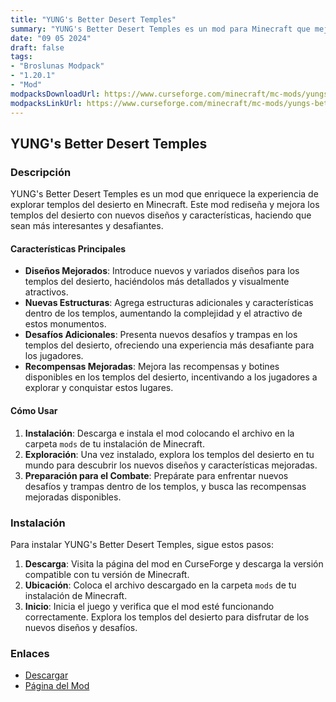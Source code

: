 ```yaml
---
title: "YUNG's Better Desert Temples"
summary: "YUNG's Better Desert Temples es un mod para Minecraft que mejora la generación de templos del desierto, introduciendo nuevos diseños y características que enriquecen la experiencia de exploración y desafío en estos misteriosos monumentos del desierto."
date: "09 05 2024"
draft: false
tags:
- "Broslunas Modpack"
- "1.20.1"
- "Mod"
modpacksDownloadUrl: https://www.curseforge.com/minecraft/mc-mods/yungs-better-desert-temples/files/all?page=1&pageSize=20&version=1.20.1&gameVersionTypeId=1
modpacksLinkUrl: https://www.curseforge.com/minecraft/mc-mods/yungs-better-desert-temples
---
```


## YUNG's Better Desert Temples

### Descripción

YUNG's Better Desert Temples es un mod que enriquece la experiencia de explorar templos del desierto en Minecraft. Este mod rediseña y mejora los templos del desierto con nuevos diseños y características, haciendo que sean más interesantes y desafiantes.

#### Características Principales

- **Diseños Mejorados**: Introduce nuevos y variados diseños para los templos del desierto, haciéndolos más detallados y visualmente atractivos.
- **Nuevas Estructuras**: Agrega estructuras adicionales y características dentro de los templos, aumentando la complejidad y el atractivo de estos monumentos.
- **Desafíos Adicionales**: Presenta nuevos desafíos y trampas en los templos del desierto, ofreciendo una experiencia más desafiante para los jugadores.
- **Recompensas Mejoradas**: Mejora las recompensas y botines disponibles en los templos del desierto, incentivando a los jugadores a explorar y conquistar estos lugares.

#### Cómo Usar

1. **Instalación**: Descarga e instala el mod colocando el archivo en la carpeta `mods` de tu instalación de Minecraft.
2. **Exploración**: Una vez instalado, explora los templos del desierto en tu mundo para descubrir los nuevos diseños y características mejoradas.
3. **Preparación para el Combate**: Prepárate para enfrentar nuevos desafíos y trampas dentro de los templos, y busca las recompensas mejoradas disponibles.

### Instalación

Para instalar YUNG's Better Desert Temples, sigue estos pasos:

1. **Descarga**: Visita la página del mod en CurseForge y descarga la versión compatible con tu versión de Minecraft.
2. **Ubicación**: Coloca el archivo descargado en la carpeta `mods` de tu instalación de Minecraft.
3. **Inicio**: Inicia el juego y verifica que el mod esté funcionando correctamente. Explora los templos del desierto para disfrutar de los nuevos diseños y desafíos.

### Enlaces

- [Descargar](https://www.curseforge.com/minecraft/mc-mods/yungs-better-desert-temples/files/all?page=1&pageSize=20&version=1.20.1&gameVersionTypeId=1)
- [Página del Mod](https://www.curseforge.com/minecraft/mc-mods/yungs-better-desert-temples)
